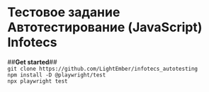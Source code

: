 # Тестовое задание Автотестирование (JavaScript) Infotecs
##**Get started**##  
`git clone https://github.com/LightEmber/infotecs_autotesting`  
`npm install -D @playwright/test`  
`npx playwright test`  

